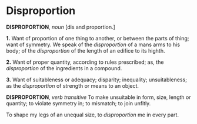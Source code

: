 # Disproportion

**DISPROPORTION**, _noun_ \[dis and proportion.\]

**1.** Want of proportion of one thing to another, or between the parts of thing; want of symmetry. We speak of the _disproportion_ of a mans arms to his body; of the _disproportion_ of the length of an edifice to its highth.

**2.** Want of proper quantity, according to rules prescribed; as, the _disproportion_ of the ingredients in a compound.

**3.** Want of suitableness or adequacy; disparity; inequality; unsuitableness; as the _disproportion_ of strength or means to an object.

**DISPROPORTION**, _verb transitive_ To make unsuitable in form, size, length or quantity; to violate symmetry in; to mismatch; to join unfitly.

To shape my legs of an unequal size, to _disproportion_ me in every part.